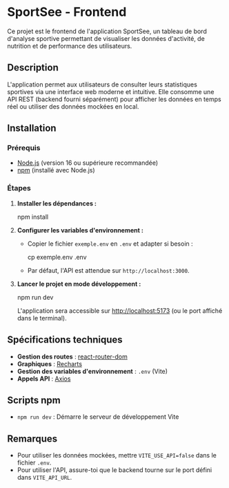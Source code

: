 # SportSee - Frontend

Ce projet est le frontend de l'application SportSee, un tableau de bord d'analyse sportive permettant de visualiser les données d'activité, de nutrition et de performance des utilisateurs.

## Description

L'application permet aux utilisateurs de consulter leurs statistiques sportives via une interface web moderne et intuitive. Elle consomme une API REST (backend fourni séparément) pour afficher les données en temps réel ou utiliser des données mockées en local.

## Installation

### Prérequis

- [Node.js](https://nodejs.org/) (version 16 ou supérieure recommandée)
- [npm](https://www.npmjs.com/) (installé avec Node.js)

### Étapes

1. **Installer les dépendances :**
   
   npm install
   

2. **Configurer les variables d'environnement :**
   - Copier le fichier `exemple.env` en `.env` et adapter si besoin :
     
     cp exemple.env .env
     
   - Par défaut, l'API est attendue sur `http://localhost:3000`.

3. **Lancer le projet en mode développement :**
   
   npm run dev
   
   L'application sera accessible sur [http://localhost:5173](http://localhost:5173) (ou le port affiché dans le terminal).

## Spécifications techniques

- **Gestion des routes** : [react-router-dom](https://reactrouter.com/)
- **Graphiques** : [Recharts](https://recharts.org/)
- **Gestion des variables d'environnement** : `.env` (Vite)
- **Appels API** : [Axios](https://axios-http.com/)

## Scripts npm

- `npm run dev` : Démarre le serveur de développement Vite

## Remarques

- Pour utiliser les données mockées, mettre `VITE_USE_API=false` dans le fichier `.env`.
- Pour utiliser l'API, assure-toi que le backend tourne sur le port défini dans `VITE_API_URL`.